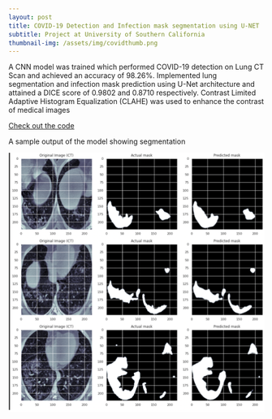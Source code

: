 ```yaml
---
layout: post
title: COVID-19 Detection and Infection mask segmentation using U-NET
subtitle: Project at University of Southern California
thumbnail-img: /assets/img/covidthumb.png
---
```

A CNN model was trained which performed COVID-19 detection on Lung CT Scan and achieved an accuracy of 98.26%. Implemented lung segmentation and infection mask prediction using U-Net architecture and attained a DICE score of 0.9802 and 0.8710 respectively. Contrast Limited Adaptive Histogram Equalization (CLAHE) was used to enhance the contrast of medical images

[Check out the code](https://github.com/Sanjanav-98/COVID-19-Detection-and-Lung-Segmentation-using-UNet)

A sample output of the model showing segmentation 

![alt text](/assets/img/covid.png)




